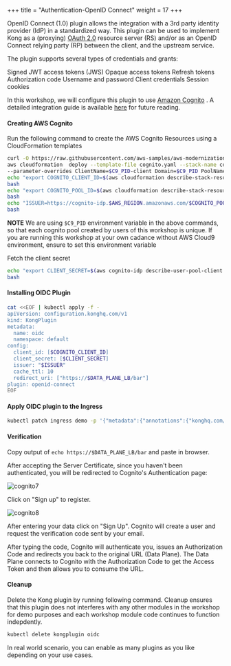 +++
title = "Authentication-OpenID Connect"
weight = 17
+++

OpenID Connect (1.0) plugin allows the integration with a 3rd party identity provider (IdP) in a standardized way. This plugin can be used to implement Kong as a (proxying) [OAuth 2.0](https://tools.ietf.org/html/rfc6749) resource server (RS) and/or as an OpenID Connect relying party (RP) between the client, and the upstream service.

The plugin supports several types of credentials and grants:

Signed JWT access tokens (JWS)
Opaque access tokens
Refresh tokens
Authorization code
Username and password
Client credentials
Session cookies

In this workshop, we will configure this plugin to use [Amazon Cognito](https://aws.amazon.com/cognito/) . A detailed integration guide is available [here](https://docs.konghq.com/enterprise/2.6.x/plugins/oidc-cognito/) for future reading.

#### Creating AWS Cognito

Run the following command to create the AWS Cognito Resources using a CloudFormation templates

```bash
curl -O https://raw.githubusercontent.com/aws-samples/aws-modernization-with-kong/master/templates/cognito.yaml
aws cloudformation  deploy --template-file cognito.yaml --stack-name cognito-$C9_PID \
--parameter-overrides ClientName=$C9_PID-client Domain=$C9_PID PoolName=$C9_PID-pool CallBackUrl=https://$DATA_PLANE_LB/bar
echo "export COGNITO_CLIENT_ID=$(aws cloudformation describe-stack-resources --stack-name cognito-$C9_PID | jq -r '.StackResources[] | select(.ResourceType=="AWS::Cognito::UserPoolClient") | .PhysicalResourceId')" >> ~/.bashrc
bash
echo "export COGNITO_POOL_ID=$(aws cloudformation describe-stack-resources --stack-name cognito-$C9_PID | jq -r '.StackResources[] | select(.ResourceType=="AWS::Cognito::UserPool") | .PhysicalResourceId')" >> ~/.bashrc
bash
echo "ISSUER=https://cognito-idp.$AWS_REGION.amazonaws.com/$COGNITO_POOL_ID/.well-known/openid-configuration" >> ~/.bashrc
bash
```

**NOTE** We are using `$C9_PID` environment variable in the above commands, so that each cognito pool created by users of this workshop is unique. If you are running this workshop at your own cadance without AWS Cloud9 environment, ensure to set this environment variable

Fetch the client secret

```bash
echo "export CLIENT_SECRET=$(aws cognito-idp describe-user-pool-client --user-pool-id $COGNITO_POOL_ID --client-id $COGNITO_CLIENT_ID --query 'UserPoolClient.ClientSecret')" >> ~/.bashrc
bash
```
#### Installing OIDC Plugin

```bash
cat <<EOF | kubectl apply -f -
apiVersion: configuration.konghq.com/v1
kind: KongPlugin
metadata:
  name: oidc
  namespace: default
config:
  client_id: [$COGNITO_CLIENT_ID]
  client_secret: [$CLIENT_SECRET]
  issuer: "$ISSUER"
  cache_ttl: 10
  redirect_uri: ["https://$DATA_PLANE_LB/bar"]
plugin: openid-connect
EOF
```

#### Apply OIDC plugin to the Ingress

```bash
kubectl patch ingress demo -p '{"metadata":{"annotations":{"konghq.com/plugins":"oidc"}}}'
```
#### Verification

Copy output of `echo https://$DATA_PLANE_LB/bar` and paste in browser.

After accepting the Server Certificate, since you haven't been authenticated, you will be redirected to Cognito's Authentication page:

![cognito7](/images/cognito7.png)


Click on "Sign up" to register.

![cognito8](/images/cognito8.png)


After entering your data click on "Sign Up". Cognito will create a user and request the verification code sent by your email.


After typing the code, Cognito will authenticate you, issues an Authorization Code and redirects you back to the original URL (Data Plane). The Data Plane connects to Cognito with the Authorization Code to get the Access Token and then allows you to consume the URL.


#### Cleanup

Delete the Kong plugin by running following command. Cleanup ensures that this plugin does not interferes with any other modules in the workshop for demo purposes and each workshop module code continues to function indepdently.

```bash
kubectl delete kongplugin oidc
```

In real world scenario, you can enable as many plugins as you like depending on your use cases.